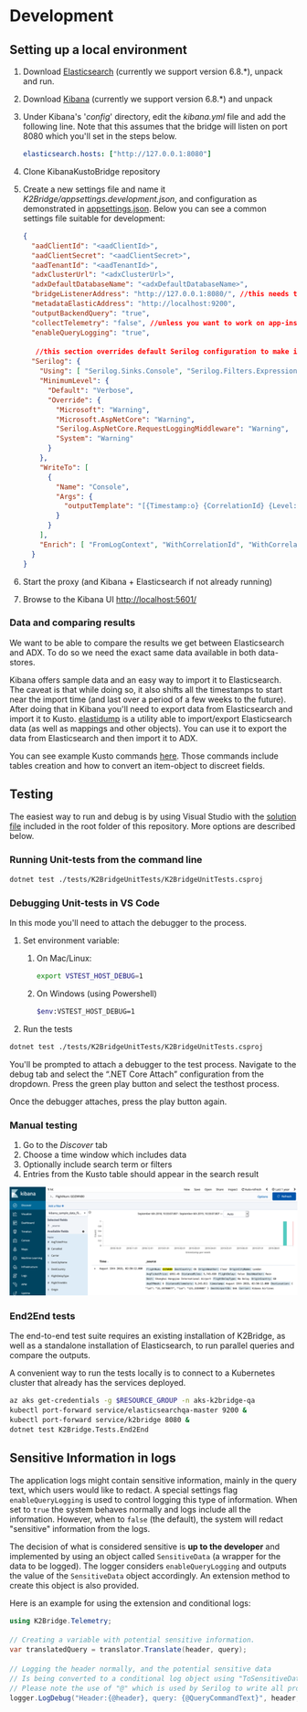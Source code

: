 # Development

## Setting up a local environment

1. Download [Elasticsearch](https://www.elastic.co/downloads/past-releases/elasticsearch-oss-6-8-6) (currently we support version 6.8.*), unpack and run.
1. Download [Kibana](https://www.elastic.co/downloads/past-releases/kibana-oss-6-8-6) (currently we support version 6.8.*) and unpack
1. Under Kibana's '*config*' directory, edit the *kibana.yml* file and add the following line. Note that this assumes that the bridge will listen on port 8080 which you'll set in the steps below.

    ```yaml
    elasticsearch.hosts: ["http://127.0.0.1:8080"]
    ```

1. Clone KibanaKustoBridge repository
1. Create a new settings file and name it _K2Bridge/appsettings.development.json_, and configuration as demonstrated in [appsettings.json](../K2Bridge/appsettings.json). Below you can see a common settings file suitable for development:

    ```json
    {
      "aadClientId": "<aadClientId>",
      "aadClientSecret": "<aadClientSecret>",
      "aadTenantId": "<aadTenantId>",
      "adxClusterUrl": "<adxClusterUrl>",
      "adxDefaultDatabaseName": "<adxDefaultDatabaseName>",
      "bridgeListenerAddress": "http://127.0.0.1:8080/", //this needs to be identical to what kibana will connect to
      "metadataElasticAddress": "http://localhost:9200",
      "outputBackendQuery": "true",
      "collectTelemetry": "false", //unless you want to work on app-insights
      "enableQueryLogging": "true",

       //this section overrides default Serilog configuration to make it easier to develop and see logs.
      "Serilog": {
        "Using": [ "Serilog.Sinks.Console", "Serilog.Filters.Expressions" ],
        "MinimumLevel": {
          "Default": "Verbose",
          "Override": {
            "Microsoft": "Warning",
            "Microsoft.AspNetCore": "Warning",
            "Serilog.AspNetCore.RequestLoggingMiddleware": "Warning",
            "System": "Warning"
          }
        },
        "WriteTo": [
          {
            "Name": "Console",
            "Args": {
              "outputTemplate": "[{Timestamp:o} {CorrelationId} {Level:u3} {SourceContext}] {Message:lj}{NewLine}{Exception}"
            }
          }
        ],
        "Enrich": [ "FromLogContext", "WithCorrelationId", "WithCorrelationIdHeader" ]
      }
    }
    ```

1. Start the proxy (and Kibana + Elasticsearch if not already running)
1. Browse to the Kibana UI [http://localhost:5601/](http://localhost:5601/)

### Data and comparing results

We want to be able to compare the results we get between Elasticsearch and ADX. To do so we need the exact same data available in both data-stores.

Kibana offers sample data and an easy way to import it to Elasticsearch. The caveat is that while doing so, it also shifts all the timestamps to start near the import time (and last over a period of a few weeks to the future).
After doing that in Kibana you'll need to export data from Elasticsearch and import it to Kusto.
[elastidump](https://github.com/taskrabbit/elasticsearch-dump) is a utility able to import/export Elasticsearch data (as well as mappings and other objects). You can use it to export the data from Elasticsearch and then import it to ADX.

You can see example Kusto commands [here](tables.kql). Those commands include tables creation and how to convert an item-object to discreet fields.

## Testing

The easiest way to run and debug is by using Visual Studio with the [solution file](../KibanaKustoBridge.sln) included in the root folder of this repository.
More options are described below.

### Running Unit-tests from the command line

```sh
dotnet test ./tests/K2BridgeUnitTests/K2BridgeUnitTests.csproj
```

### Debugging Unit-tests in VS Code

In this mode you'll need to attach the debugger to the process.

1. Set environment variable:
    1. On Mac/Linux:

        ```sh
        export VSTEST_HOST_DEBUG=1
        ```

    1. On Windows (using Powershell)

        ```sh
        $env:VSTEST_HOST_DEBUG=1
        ```

1. Run the tests

```sh
dotnet test ./tests/K2BridgeUnitTests/K2BridgeUnitTests.csproj
```

You'll be prompted to attach a debugger to the test process.
Navigate to the debug tab and select the “.NET Core Attach” configuration from the dropdown.
Press the green play button and select the testhost process.

Once the debugger attaches, press the play button again.

### Manual testing

1. Go to the *Discover* tab
1. Choose a time window which includes data
1. Optionally include search term or filters
1. Entries from the Kusto table should appear in the search result

![Example](./images/search_example.png)

### End2End tests

The end-to-end test suite requires an existing installation of K2Bridge,
as well as a standalone installation of Elasticsearch,
to run parallel queries and compare the outputs.

A convenient way to run the tests locally is to connect to a Kubernetes
cluster that already has the services deployed.

```sh
az aks get-credentials -g $RESOURCE_GROUP -n aks-k2bridge-qa
kubectl port-forward service/elasticsearchqa-master 9200 &
kubectl port-forward service/k2bridge 8080 &
dotnet test K2Bridge.Tests.End2End
```

## Sensitive Information in logs

The application logs might contain sensitive information, mainly in the query text, which users would like to redact.
A special settings flag `enableQueryLogging` is used to control logging this type of information. When set to `true` the system behaves normally and logs include all the information.
However, when to `false` (the default), the system will redact "sensitive" information from the logs.

The decision of what is considered sensitive is **up to the developer** and implemented by using an object called `SensitiveData` (a wrapper for the data to be logged).
The logger considers `enableQueryLogging` and outputs the value of the `SensitiveData` object accordingly.
An extension method to create this object is also provided.

Here is an example for using the extension and conditional logs:

```C#
using K2Bridge.Telemetry;

// Creating a variable with potential sensitive information.
var translatedQuery = translator.Translate(header, query);

// Logging the header normally, and the potential sensitive data
// Is being converted to a conditional log object using "ToSensitiveData()"
// Please note the use of "@" which is used by Serilog to write all properties.
logger.LogDebug("Header:{@header}, query: {@QueryCommandText}", header, translatedQuery.QueryCommandText.ToSensitiveData());
```
